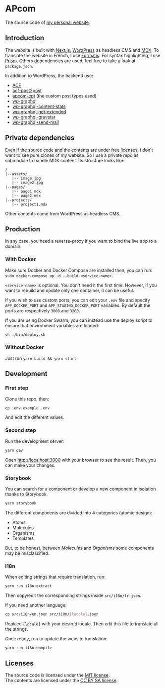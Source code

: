 # APcom

The source code of [my personal website](https://www.armandphilippot.com/).

## Introduction

The website is built with [Next.js](https://nextjs.org/), [WordPress](https://wordpress.org/) as headless CMS and [MDX](https://mdxjs.com/). To translate the website in French, I use [Formatjs](https://formatjs.io/). For syntax highlighting, I use [Prism](https://prismjs.com/). Others dependencies are used, feel free to take a look at `package.json`.

In addition to WordPress, the backend use:

- [ACF](http://advancedcustomfields.com/)
- [acf-post2post](https://github.com/Hube2/acf-post2post)
- [apcom-cpt](https://github.com/ArmandPhilippot/apcom-cpt) (the custom post types used)
- [wp-graphql](https://www.wpgraphql.com/)
- [wp-graphql-content-stats](https://github.com/ArmandPhilippot/wp-graphql-content-stats)
- [wp-graphql-get-extended](https://github.com/ArmandPhilippot/wp-graphql-get-extended)
- [wp-graphql-gravatar](https://github.com/ArmandPhilippot/wp-graphql-gravatar)
- [wp-graphql-send-mail](https://github.com/ashhitch/wp-graphql-send-mail)

## Private dependencies

Even if the source code and the contents are under free licenses, I don't want to see pure clones of my website. So I use a private repo as submodule to handle MDX content. Its structure looks like:

```
/
|--assets/
   |-- image.jpg
   |-- image2.jpg
|--pages/
   |-- page1.mdx
   |-- page2.mdx
|--projects/
   |-- project1.mdx
```

Other contents come from WordPress as headless CMS.

## Production

In any case, you need a reverse-proxy if you want to bind the live app to a domain.

### With Docker

Make sure Docker and Docker Compose are installed then, you can run: `sudo docker-compose up -d --build <service-name>`.

`<service-name>` is optional. You don't need it the first time. However, if you want to rebuild and update only one container, it can be useful.

If you wish to use custom ports, you can edit your `.env` file and specify `APP_DOCKER_PORT` and `APP_STAGING_DOCKER_PORT` variables. By default the ports are respectively `3000` and `3200`.

If you are using Docker Swarm, you can instead use the deploy script to ensure that environment variables are loaded:

```bash
sh ./bin/deploy.sh
```

### Without Docker

Just run `yarn build && yarn start`.

## Development

### First step

Clone this repo, then:

```bash
cp .env.example .env
```

And edit the different values.

### Second step

Run the development server:

```bash
yarn dev
```

Open [http://localhost:3000](http://localhost:3000) with your browser to see the result. Then, you can make your changes.

### Storybook

You can search for a component or develop a new component in isolation thanks to Storybook.

```bash
yarn storybook
```

The different components are divided into 4 categories (atomic design):

- Atoms
- Molecules
- Organisms
- Templates

But, to be honest, between _Molecules_ and _Organisms_ some components may be misclassified.

### i18n

When editing strings that require translation, run:

```bash
yarn run i18n:extract
```

Then copy/edit the corresponding strings inside `src/i18n/fr.json`.

If you need another language:

```bash
cp src/i18n/en.json src/i18n/[locale].json
```

Replace `[locale]` with your desired locale. Then edit this file to translate all the strings.

Once ready, run to update the website translation:

```bash
yarn run i18n:compile
```

## Licenses

The source code is licensed under the [MIT license](./LICENSE).  
The contents are licensed under the [CC BY SA license](https://creativecommons.org/licenses/by-sa/4.0/deed.fr).
